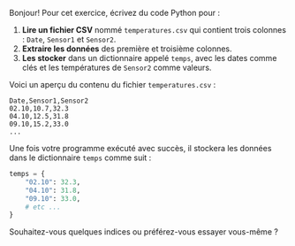 Bonjour! Pour cet exercice, écrivez du code Python pour :

1. **Lire un fichier CSV** nommé `temperatures.csv` qui contient trois colonnes : `Date`, `Sensor1` et `Sensor2`.
2. **Extraire les données** des première et troisième colonnes.
3. **Les stocker** dans un dictionnaire appelé `temps`, avec les dates comme clés et les températures de `Sensor2` comme valeurs.

Voici un aperçu du contenu du fichier `temperatures.csv` :

```csv
Date,Sensor1,Sensor2
02.10,10.7,32.3
04.10,12.5,31.8
09.10,15.2,33.0
...
```

Une fois votre programme exécuté avec succès, il stockera les données dans le dictionnaire `temps` comme suit :

```python
temps = {
    "02.10": 32.3,
    "04.10": 31.8,
    "09.10": 33.0,
    # etc ...
}
```

Souhaitez-vous quelques indices ou préférez-vous essayer vous-même ?